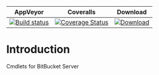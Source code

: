 ﻿| AppVeyor | Coveralls | Download |
| :------: | :-------: | :------: |
| [![Build status](https://ci.appveyor.com/api/projects/status/q5i5imupfl95hfqy?svg=true)](https://ci.appveyor.com/project/nicholasdille/powershell-bitbucketserver) | [![Coverage Status](https://coveralls.io/repos/github/nicholasdille/PowerShell-BitBucketServer/badge.svg?branch=master)](https://coveralls.io/github/nicholasdille/PowerShell-BitBucketServer?branch=master) | [![Download](https://img.shields.io/badge/powershellgallery-BitBucketServer-blue.svg)](https://www.powershellgallery.com/packages/BitBucketServer/) 

# Introduction

Cmdlets for BitBucket Server